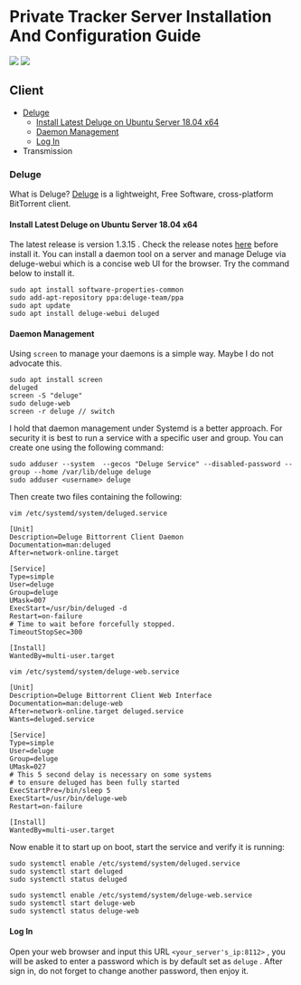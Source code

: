 # Private Tracker Server Installation And Configuration Guide
![](https://img.shields.io/badge/python-2.7-green.svg) ![](https://img.shields.io/badge/license-MIT-blue.svg)
## Client
* [Deluge](#deluge)
  * [Install Latest Deluge on Ubuntu Server 18.04 x64](#install-latest-deluge-on-ubuntu-server-1804-x64)
  * [Daemon Management](#daemon-management)
  * [Log In](#log-in)
* Transmission

### Deluge
What is Deluge? [Deluge](https://dev.deluge-torrent.org/wiki/Download) is a lightweight, Free Software, cross-platform BitTorrent client.
#### Install Latest Deluge on Ubuntu Server 18.04 x64
The latest release is version 1.3.15 . Check the release notes [here](https://dev.deluge-torrent.org/wiki/ReleaseNotes) before install it. You can install a daemon tool on a server and manage Deluge via deluge-webui which is a concise web UI for the browser. Try the command below to install it.
```
sudo apt install software-properties-common
sudo add-apt-repository ppa:deluge-team/ppa
sudo apt update
sudo apt install deluge-webui deluged
```
#### Daemon Management
Using `screen` to manage your daemons is a simple way. Maybe I do not advocate this.
```
sudo apt install screen
deluged
screen -S "deluge"
sudo deluge-web
screen -r deluge // switch
```
I hold that daemon management under Systemd is a better approach. For security it is best to run a service with a specific user and group. You can create one using the following command:
```
sudo adduser --system  --gecos "Deluge Service" --disabled-password --group --home /var/lib/deluge deluge
sudo adduser <username> deluge
```
Then create two files containing the following:
```
vim /etc/systemd/system/deluged.service
```
```
[Unit]
Description=Deluge Bittorrent Client Daemon
Documentation=man:deluged
After=network-online.target

[Service]
Type=simple
User=deluge
Group=deluge
UMask=007
ExecStart=/usr/bin/deluged -d
Restart=on-failure
# Time to wait before forcefully stopped.
TimeoutStopSec=300

[Install]
WantedBy=multi-user.target
```
```
vim /etc/systemd/system/deluge-web.service
```
```
[Unit]
Description=Deluge Bittorrent Client Web Interface
Documentation=man:deluge-web
After=network-online.target deluged.service
Wants=deluged.service

[Service]
Type=simple
User=deluge
Group=deluge
UMask=027
# This 5 second delay is necessary on some systems
# to ensure deluged has been fully started
ExecStartPre=/bin/sleep 5
ExecStart=/usr/bin/deluge-web
Restart=on-failure

[Install]
WantedBy=multi-user.target
```
Now enable it to start up on boot, start the service and verify it is running:
```
sudo systemctl enable /etc/systemd/system/deluged.service
sudo systemctl start deluged
sudo systemctl status deluged

sudo systemctl enable /etc/systemd/system/deluge-web.service
sudo systemctl start deluge-web
sudo systemctl status deluge-web
```
#### Log In
Open your web browser and input this URL `<your_server's_ip:8112>` , you will be asked to enter a password which is by default set as `deluge` . After sign in, do not forget to change another password, then enjoy it.
